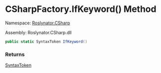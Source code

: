 # CSharpFactory\.IfKeyword\(\) Method

Namespace: [Roslynator.CSharp](../../README.md)

Assembly: Roslynator\.CSharp\.dll

```csharp
public static SyntaxToken IfKeyword()
```

### Returns

[SyntaxToken](https://docs.microsoft.com/en-us/dotnet/api/microsoft.codeanalysis.syntaxtoken)


